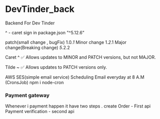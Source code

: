 # DevTinder_back
Backend For Dev Tinder

^ - caret sign in package.json
"^5.12.6"

patch(small change , bugFix) 1.0._1_
Minor change 1._2_.1
Major change(Breaking change) _5_.2.2 

Caret ^
✅ Allows updates to MINOR and PATCH versions, but not MAJOR.

Tilde ~
✅ Allows updates to PATCH versions only.

AWS SES(simple email service)
Scheduling Email everyday at 8 A.M (CronsJob)
npm i node-cron 

### Payment gateway

Whenever i payment happen it have two steps .
create Order - First api
Payment verification - second api

 

